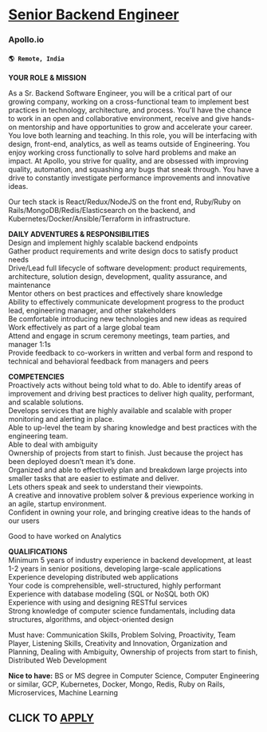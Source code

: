 # [Senior Backend Engineer ](https://www.remotewlb.com/apply/senior-backend-engineer-118001)  
### Apollo.io  
#### `🌎 Remote, India`  

**YOUR ROLE & MISSION**

As a Sr. Backend Software Engineer, you will be a critical part of our growing company, working on a cross-functional team to implement best practices in technology, architecture, and process. You'll have the chance to work in an open and collaborative environment, receive and give hands-on mentorship and have opportunities to grow and accelerate your career. You love both learning and teaching. In this role, you will be interfacing with design, front-end, analytics, as well as teams outside of Engineering. You enjoy working cross functionally to solve hard problems and make an impact. At Apollo, you strive for quality, and are obsessed with improving quality, automation, and squashing any bugs that sneak through. You have a drive to constantly investigate performance improvements and innovative ideas.

Our tech stack is React/Redux/NodeJS on the front end, Ruby/Ruby on Rails/MongoDB/Redis/Elasticsearch on the backend, and Kubernetes/Docker/Ansible/Terraform in infrastructure.

  
**DAILY ADVENTURES & RESPONSIBILITIES**  
Design and implement highly scalable backend endpoints  
Gather product requirements and write design docs to satisfy product needs  
Drive/Lead full lifecycle of software development: product requirements, architecture, solution design, development, quality assurance, and maintenance  
Mentor others on best practices and effectively share knowledge  
Ability to effectively communicate development progress to the product lead, engineering manager, and other stakeholders  
Be comfortable introducing new technologies and new ideas as required  
Work effectively as part of a large global team  
Attend and engage in scrum ceremony meetings, team parties, and manager 1:1s  
Provide feedback to co-workers in written and verbal form and respond to technical and behavioral feedback from managers and peers

**COMPETENCIES**  
Proactively acts without being told what to do. Able to identify areas of improvement and driving best practices to deliver high quality, performant, and scalable solutions.  
Develops services that are highly available and scalable with proper monitoring and alerting in place.  
Able to up-level the team by sharing knowledge and best practices with the engineering team.  
Able to deal with ambiguity  
Ownership of projects from start to finish. Just because the project has been deployed doesn’t mean it’s done.  
Organized and able to effectively plan and breakdown large projects into smaller tasks that are easier to estimate and deliver.  
Lets others speak and seek to understand their viewpoints.  
A creative and innovative problem solver & previous experience working in an agile, startup environment.  
Confident in owning your role, and bringing creative ideas to the hands of our users

Good to have worked on Analytics

**QUALIFICATIONS**  
Minimum 5 years of industry experience in backend development, at least 1-2 years in senior positions, developing large-scale applications  
Experience developing distributed web applications  
Your code is comprehensible, well-structured, highly performant  
Experience with database modeling (SQL or NoSQL both OK)  
Experience with using and designing RESTful services  
Strong knowledge of computer science fundamentals, including data structures, algorithms, and object-oriented design

Must have: Communication Skills, Problem Solving, Proactivity, Team Player, Listening Skills, Creativity and Innovation, Organization and Planning, Dealing with Ambiguity, Ownership of projects from start to finish, Distributed Web Development

**Nice to have:** BS or MS degree in Computer Science, Computer Engineering or similar, GCP, Kubernetes, Docker, Mongo, Redis, Ruby on Rails, Microservices, Machine Learning

  
## CLICK TO [APPLY](https://www.remotewlb.com/apply/senior-backend-engineer-118001)

